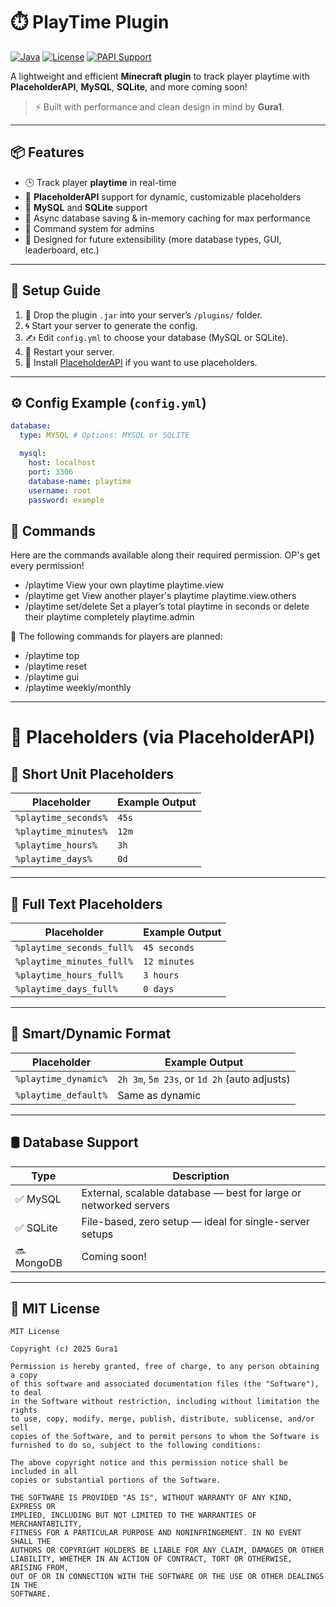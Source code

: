# ⏱️ PlayTime Plugin

[![Java](https://img.shields.io/badge/Java-21%2B-blue.svg)](https://adoptium.net)
[![License](https://img.shields.io/badge/License-MIT-green.svg)](LICENSE)
[![PAPI Support](https://img.shields.io/badge/PlaceholderAPI-Supported-blue.svg)](https://www.spigotmc.org/resources/placeholderapi.6245/)

A lightweight and efficient **Minecraft plugin** to track player playtime with **PlaceholderAPI**, **MySQL**, **SQLite**, and more coming soon!

> ⚡ Built with performance and clean design in mind by **Gura1**.

---

## 📦 Features

- 🕒 Track player **playtime** in real-time
- 🧩 **PlaceholderAPI** support for dynamic, customizable placeholders
- 💾 **MySQL** and **SQLite** support
- 🧠 Async database saving & in-memory caching for max performance
- 🧰 Command system for admins
- 🌱 Designed for future extensibility (more database types, GUI, leaderboard, etc.)

---

## 🔧 Setup Guide
1. 📁 Drop the plugin `.jar` into your server’s `/plugins/` folder.
2. 🌀 Start your server to generate the config.
3. ✍️ Edit `config.yml` to choose your database (MySQL or SQLite).
4. 🔁 Restart your server.
5. 🧩 Install [PlaceholderAPI](https://www.spigotmc.org/resources/placeholderapi.6245/) if you want to use placeholders.

---

## ⚙️ Config Example (`config.yml`)

```yaml
database:
  type: MYSQL # Options: MYSQL or SQLITE

  mysql:
    host: localhost
    port: 3306
    database-name: playtime
    username: root
    password: example
```

## 💬 Commands
Here are the commands available along their required permission. OP's get every permission!
- /playtime View your own playtime playtime.view
- /playtime get <player> View another player's playtime	playtime.view.others
- /playtime set/delete <player> <seconds>	Set a player’s total playtime in seconds or delete their playtime completely playtime.admin

🎯 The following commands for players are planned:
- /playtime top
- /playtime reset
- /playtime gui
- /playtime weekly/monthly

---

# 🧩 Placeholders (via PlaceholderAPI)

## 🔢 Short Unit Placeholders

| Placeholder          | Example Output |
|----------------------|----------------|
| `%playtime_seconds%` | `45s`          |
| `%playtime_minutes%` | `12m`          |
| `%playtime_hours%`   | `3h`           |
| `%playtime_days%`    | `0d`           |

---

## 📖 Full Text Placeholders

| Placeholder                  | Example Output |
|------------------------------|----------------|
| `%playtime_seconds_full%`    | `45 seconds`   |
| `%playtime_minutes_full%`    | `12 minutes`   |
| `%playtime_hours_full%`      | `3 hours`      |
| `%playtime_days_full%`       | `0 days`       |

---

## 🔁 Smart/Dynamic Format

| Placeholder         | Example Output                     |
|---------------------|-------------------------------------|
| `%playtime_dynamic%` | `2h 3m`, `5m 23s`, or `1d 2h` (auto adjusts) |
| `%playtime_default%` | Same as dynamic                   |

---

## 🛢️ Database Support

| Type     | Description                                                    |
|----------|----------------------------------------------------------------|
| ✅ MySQL | External, scalable database — best for large or networked servers |
| ✅ SQLite | File-based, zero setup — ideal for single-server setups       |
| 🔜 MongoDB | Coming soon!                                                  |

---

## 📜 MIT License

```text
MIT License

Copyright (c) 2025 Gura1

Permission is hereby granted, free of charge, to any person obtaining a copy
of this software and associated documentation files (the "Software"), to deal
in the Software without restriction, including without limitation the rights
to use, copy, modify, merge, publish, distribute, sublicense, and/or sell
copies of the Software, and to permit persons to whom the Software is
furnished to do so, subject to the following conditions:

The above copyright notice and this permission notice shall be included in all
copies or substantial portions of the Software.

THE SOFTWARE IS PROVIDED "AS IS", WITHOUT WARRANTY OF ANY KIND, EXPRESS OR
IMPLIED, INCLUDING BUT NOT LIMITED TO THE WARRANTIES OF MERCHANTABILITY,
FITNESS FOR A PARTICULAR PURPOSE AND NONINFRINGEMENT. IN NO EVENT SHALL THE
AUTHORS OR COPYRIGHT HOLDERS BE LIABLE FOR ANY CLAIM, DAMAGES OR OTHER
LIABILITY, WHETHER IN AN ACTION OF CONTRACT, TORT OR OTHERWISE, ARISING FROM,
OUT OF OR IN CONNECTION WITH THE SOFTWARE OR THE USE OR OTHER DEALINGS IN THE
SOFTWARE.
